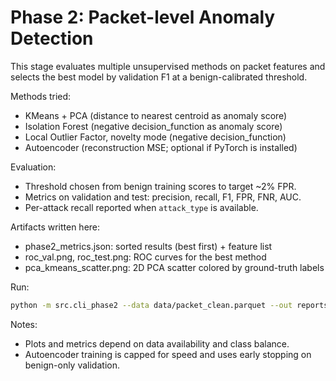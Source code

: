 # Phase 2: Packet-level Anomaly Detection

This stage evaluates multiple unsupervised methods on packet features and selects the best model by validation F1 at a benign-calibrated threshold.

Methods tried:
- KMeans + PCA (distance to nearest centroid as anomaly score)
- Isolation Forest (negative decision_function as anomaly score)
- Local Outlier Factor, novelty mode (negative decision_function)
- Autoencoder (reconstruction MSE; optional if PyTorch is installed)

Evaluation:
- Threshold chosen from benign training scores to target ~2% FPR.
- Metrics on validation and test: precision, recall, F1, FPR, FNR, AUC.
- Per-attack recall reported when `attack_type` is available.

Artifacts written here:
- phase2_metrics.json: sorted results (best first) + feature list
- roc_val.png, roc_test.png: ROC curves for the best method
- pca_kmeans_scatter.png: 2D PCA scatter colored by ground-truth labels

Run:
```bash
python -m src.cli_phase2 --data data/packet_clean.parquet --out reports/phase2
```

Notes:
- Plots and metrics depend on data availability and class balance.
- Autoencoder training is capped for speed and uses early stopping on benign-only validation.
